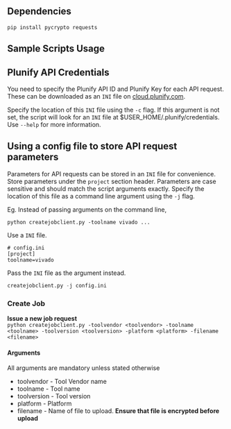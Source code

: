 
## Dependencies
```
pip install pycrypto requests
```

## Sample Scripts Usage 

## Plunify API Credentials
You need to specify the Plunify API ID and Plunify Key for each API request. These can be downloaded as an `INI` file on [cloud.plunify.com](https://cloud.plunify.com). 

Specify the location of this `INI` file using the `-c` flag. If this argument is not set, the script will look for an `INI` file at $USER_HOME/.plunify/credentials.  
Use `--help` for more information.

## Using a config file to store API request parameters
Parameters for API requests can be stored in an `INI` file for convenience. Store parameters under the `project` section header. Parameters are case sensitive and should match the script arguments exactly. Specify the location of this file as a command line argument using the `-j` flag.

Eg. Instead of passing arguments on the command line,
```
python createjobclient.py -toolname vivado ... 
```
Use a `INI` file.  
```
# config.ini
[project]
toolname=vivado 
```
Pass the `INI` file as the argument instead.
```python
createjobclient.py -j config.ini
```

### Create Job 
**Issue a new job request**  
`python createjobclient.py -toolvendor <toolvendor> -toolname <toolname> -toolversion <toolversion> -platform <platform> -filename <filename>`

#### Arguments
All arguments are mandatory unless stated otherwise
* toolvendor - Tool Vendor name
* toolname - Tool name 
* toolversion - Tool version
* platform - Platform
* filename - Name of file to upload. **Ensure that file is encrypted before upload**

